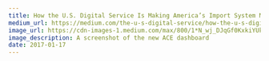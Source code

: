 ```yaml
---
title: How the U.S. Digital Service Is Making America’s Import System More Efficient
medium_url: https://medium.com/the-u-s-digital-service/how-the-u-s-digital-service-is-making-americas-import-export-systems-more-efficient-929312545639#.iqq0mzsnw
image_url: https://cdn-images-1.medium.com/max/800/1*N_wj_DJqGf0KxkiYUkLswA.png
image_description: A screenshot of the new ACE dashboard 
date: 2017-01-17
---
```



